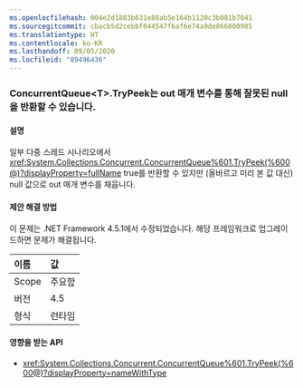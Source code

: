 ```yaml
---
ms.openlocfilehash: 004e2d1883b631e88ab5e164b1120c3b081b7041
ms.sourcegitcommit: cbacb5d2cebbf044547f6af6e74a9de866800985
ms.translationtype: HT
ms.contentlocale: ko-KR
ms.lasthandoff: 09/05/2020
ms.locfileid: "89496436"
---
```

### <a name="concurrentqueuelttgttrypeek-can-return-an-erroneous-null-via-its-out-parameter"></a>ConcurrentQueue&lt;T&gt;.TryPeek는 out 매개 변수를 통해 잘못된 null을 반환할 수 있습니다.

#### <a name="details"></a>설명

일부 다중 스레드 시나리오에서 <xref:System.Collections.Concurrent.ConcurrentQueue%601.TryPeek(%600@)?displayProperty=fullName> true를 반환할 수 있지만 (올바르고 미리 본 값 대신) null 값으로 out 매개 변수를 채웁니다.

#### <a name="suggestion"></a>제안 해결 방법

이 문제는 .NET Framework 4.5.1에서 수정되었습니다. 해당 프레임워크로 업그레이드하면 문제가 해결됩니다.

| 이름    | 값       |
|:--------|:------------|
| Scope   |주요함|
|버전|4.5|
|형식|런타임|

#### <a name="affected-apis"></a>영향을 받는 API

- <xref:System.Collections.Concurrent.ConcurrentQueue%601.TryPeek(%600@)?displayProperty=nameWithType>

<!--

#### Affected APIs

- ``M:System.Collections.Concurrent.ConcurrentQueue`1.TryPeek(`0@)``

-->
